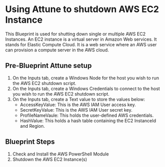 # Using Attune to shutdown AWS EC2 Instance

This Blueprint is used for shutting down single or multiple AWS EC2 Instances.
An EC2 instance is a virtual server in Amazon Web services.
It stands for Elastic Compute Cloud.
It is a web service where an AWS user can provision a compute server in the AWS cloud.

## Pre-Blueprint Attune setup

1. On the Inputs tab, create a Windows Node for the host you wish to run the AWS EC2 shutdown script.
1. On the Inputs tab, create a Windows Credentials to connect to the host you wish to run the AWS EC2 shutdown script.
1. On the Inputs tab, create a Text value to store the values below:
    - AccessKeyValue: This is the AWS IAM User access key.
    - SecretKeyValue: This is the AWS IAM User secret key.
    - ProfileNameVaule: This holds the user-defined AWS credentials.
    - HashValue: This holds a hash table containing the EC2 InstanceId and Region.

## Blueprint Steps

1. Check and Install the AWS PowerShell Module
1. Shutdown the AWS EC2 Instance(s)
